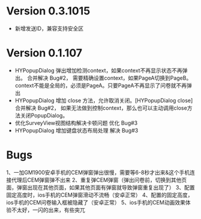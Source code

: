 # Version 0.3.1015
 - 新增发送ID，兼容支持安全区

# Version 0.1.107
 - HYPopupDialog 弹出增加检测context，如果context不再显示状态不再弹出。 合并解决 Bug#2， 需要精确设置context，如果PageA切换到PageB。context不能是全局的，必须是PageA。只要PageA不再显示了问卷就不再弹出
 - HYPopupDialog 增加 close 方法，允许取消关闭。[HYPopupDialog close] 合并解决 Bug#2， 如果无法做到控制context，那么也可以主动调用close方法关闭PopupDialog。
 - 优化SurveyView视图结构解决卡顿问题 优化 Bug#3
 - HYPopupDialog 增加键盘状态布局处理 解决 Bug#3

# Bugs
1、一加GM1900安卓手机的CEM弹窗弹出很慢，需要等6-8秒才出来&这个手机连接代理后CEM弹窗弹不出来
2、重复弹CEM弹窗（弹出问卷前，切换到其他页面，弹窗出现在其他页面，如果其他页面有弹窗就导致弹窗重复出现了）
3、配置固定高度时，ios手机的CEM弹窗滑动不流畅（安卓正常）
4、配置的固定高度，ios手机的CEM问卷输入框被隐藏了（安卓正常）
5、ios手机的CEM动画效果体验不太好，一闪的出来，有些突兀